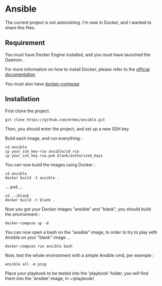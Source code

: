 # Ansible

The current project is not astonishing. I'm new in Docker, and I wanted to share this files.

## Requirement
You must have Docker Engine installed, and you must have launched the Daemon.

For more information on how to install Docker, please refer to the [official documentation](https://docs.docker.com/engine/installation/)

You must also have [docker-compose](https://docs.docker.com/compose/install/)

## Installation

First clone the project.
```
git clone https://github.com/drkms/ansible.git
```
Then, you should enter the project, and set up a new SSH key.

Build each image, and run everything :
```
cd ansible
cp your_ssh_key-rsa ansible/id_rsa
cp your_ssh_key-rsa.pub blank/authorized_keys
```

You can now build the images using Docker :

```
cd ansible 
docker build -t ansible .
```
... and ...
```
cd ../blank
docker build -t blank .
```

Now you got your Docker images "ansible" and "blank", you should build the environment :
```
docker-compose up -d
```

You can now open a bash on the "ansible" image, in order to try to play with Ansible on your "blank" image ...
```
docker-compose run ansible bash
```

Now, test the whole environment with a simple Ansible cmd, per exemple :
```
ansible all -m ping
```

Place your playbook to be tested into the 'playbook' folder, you will find them into the 'ansible' image, in ~/playbook/